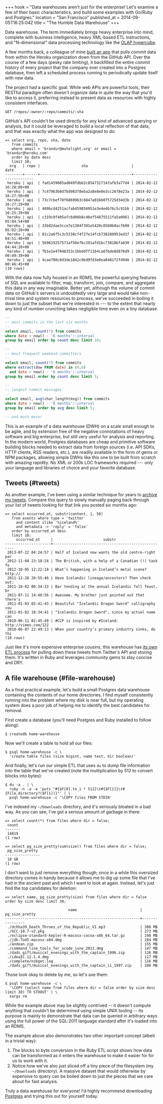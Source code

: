 +++
hook = "Data warehouses aren't just for the enterprise! Let's examine a few of their basic characteristics, and build some examples with Go/Ruby and Postgres."
location = "San Francisco"
published_at = 2014-09-05T16:25:04Z
title = "The Humble Data Warehouse"
+++

Data warehouse. The term immediately brings heavy enterprise into mind, complete with business intelligence, heavy XML-based ETL instructions, and "N-dimensional" data processing technology like the [OLAP hypercube](http://en.wikipedia.org/wiki/OLAP_cube).

A few months back, a colleague of mine [built an app](https://github.com/mfine/prism) that pulls commit data from within the Heroku organization down from the GitHub API. Over the course of a few days (pesky rate limiting), it backfilled the entire commit history of every project that the company ever created into a Postgres database, then left a scheduled process running to periodically update itself with new data.

The project had a specific goal. While web APIs are powerful tools, their RESTful paradigm often doesn't organize data in quite the way that you'd like to access it, preferring instead to present data as resources with highly consistent interfaces.

    GET /repos/:owner/:repo/commits/:sha

GitHub's API couldn't be used directly for any kind of advanced querying or analysis, but it could be leveraged to build a local reflection of that data, and that was exactly what the app was designed to do:

```
=> select org, repo, sha, date
   from commits
   where email = 'brandur@mutelight.org' or email = 'brandur@heroku.com'
   order by date desc
   limit 10;
  org   | repo |                   sha                    |          date
--------+------+------------------------------------------+------------------------
 heroku | api  | fad1459005ad049fdbb2c854731f14fafb3a77d4 | 2014-02-12 16:28:08+00
 heroku | api  | 7c479b3b8d7bd983f8eba2a8e8e0e3cc2678e23a | 2014-02-12 16:27:56+00
 heroku | api  | 73c7cbef78f68699b3c8847a016b075725d34d3b | 2014-02-12 16:27:29+00
 heroku | api  | 409bcd4251acfab459856951e3e4e4b76c5c91bb | 2014-02-12 16:25:39+00
 heroku | api  | c319c0f405afc6d06b8c40af54875511fa5a0961 | 2014-02-12 05:04:54+00
 heroku | api  | 33b82dae3cce7e1304f391e5420c8560b0acf600 | 2014-02-12 05:02:28+00
 heroku | api  | 81c2a6f5c3c5338cf4f27e14fcb738288953ed1f | 2014-02-12 04:51:48+00
 heroku | api  | 569619257571af50e7bc291afd1bc73818bfa030 | 2014-02-12 04:44:28+00
 heroku | api  | fb1e1e47048353c1bbddff1164ca87bde8d876d9 | 2014-02-12 00:49:39+00
 heroku | api  | 4cae708c0d3de1842c9bd9fd3e0ea8481f2fd946 | 2014-02-12 00:46:45+00
(10 rows)
```

With the data now fully housed in an RDMS, the powerful querying features of SQL are available to filter, map, transform, join, compare, and aggregate this data in any way imaginable. Better yet, although the volume of commit data on GitHub's servers is undoubtedly very large and would take non-trival time and system resources to process, we've succeeded in boiling it down to just the subset that we're interested in --- to the extent that nearly any kind of number crunching takes negligible time even on a tiny database.

``` sql
--
-- most commits in the last six months
--
select email, count(*) from commits
where date > now() - '6 months'::interval
group by email order by count desc limit 10;

--
-- most frequent weekend committers
--
select email, count(*) from commits
where extract(dow FROM date) in (0,6)
  and date > now() - '6 months'::interval
group by email order by count desc limit 5;

--
-- longest commit messages
--
select email, avg(char_length(msg)) from commits
where date > now() - '6 months'::interval
group by email order by avg desc limit 5;

-- and much more!
```

This is an example of a data warehouse (DWH) on a scale small enough to be agile, and by extension free of the negative connotations of heavy software and big enterprise, but still very useful for analysis and reporting. In the modern world, Postgres databases are cheap and primitive software building blocks needed to extract data from foreign sources (i.e. API SDKs, HTTP clients, RSS readers, etc.), are readily available in the form of gems or NPM packages, allowing simple DWHs like this one to be built from scratch with amazing rapidity. No XML or 200k LOC frameworks required --- only your language and libraries of choice and your favorite database.

## Tweets (#tweets)

As another example, I've been using a similar technique for years to [archive my tweets](https://github.com/brandur/blackswan). Compare this query to slowly manually paging back through your list of tweets looking for that link you posted six months ago:

```
=> select occurred_at, substr(content, 1, 50)
   from events where type = 'twitter'
     and content ilike '%iceland%'
     and metadata -> 'reply' = 'false'
   order by occurred_at desc
   limit 10;
     occurred_at     |                       substr
---------------------+----------------------------------------------------
 2013-07-22 04:24:57 | Half of Iceland now wants the old centre-right par
 2012-11-04 23:18:24 | The British, with a help of a Canadian (!) task fo
 2012-10-05 12:22:18 | What’s happening in Iceland’s metal scene? http://
 2011-12-28 20:55:46 | Have Icelandic lineage/ancestors? Then check out:
 2011-10-02 00:34:33 | Bar tending at the annual Icelandic fall feast. Dr
 2011-07-11 14:48:56 | Awesome. My brother just pointed out that there's
 2011-01-03 02:41:43 | Beautiful "Icelandic Dragon Sword" calligraphy cou
 2011-01-02 18:34:41 | "Icelandic Dragon Sword", since my actual name can
 2010-06-11 02:45:49 | #CCP is inspired by #Iceland: http://vimeo.com/122
 2010-06-07 22:49:13 | When your country's primary industry sinks, do thi
(10 rows)
```

Just like it's more expensive enterprise cousins, this warehouse has [its own ETL process](https://github.com/brandur/blackswan/blob/master/lib/black_swan/spiders/twitter.rb) for pulling down these tweets from Twitter's API and storing them. It's written in Ruby and leverages community gems to stay concise and DRY.

## A file warehouse (#file-warehouse)

As a final practical example, let's build a small Postgres data warehouse containing the contents of our home directories. I find myself consistently running into the problem where my disk is near full, but my operating system does a poor job of helping me to identify the best candidates for removal.

First create a database (you'll need Postgres and Ruby installed to follow along):

```
$ createdb home-warehouse
```

Now we'll create a table to hold all our files:

```
$ psql home-warehouse -c \
  'create table files (size bigint, name text, dir boolean)'
```

And finally, let's run our simple ETL that uses `du` to dump file information into the table that we've created (note the multiplication by 512 to convert blocks into bytes):

```
$ du -a . | \
  ruby -n -a -e 'puts "#{$F[0].to_i * 512}\t#{$F[1]}\t#{File.directory?($F[1])}"' | \
  psql home-warehouse -c '\COPY files FROM STDIN'
```

I've indexed my `~/Downloads` directory, and it's seriously bloated in a bad way. As you can see, I've got a serious amount of garbage in there:

```
=> select count(*) from files where dir = false;
 count
-------
 14819
(1 row)

=> select pg_size_pretty(sum(size)) from files where dir = false;
 pg_size_pretty
----------------
 18 GB
(1 row)
```

I don't want to just remove everything though; once in a while this oversized directory comes in handy because it allows me to dig up some file that I've had in the ancient past and which I want to look at again. Instead, let's just find the top candidates for deletion:

```
=> select name, pg_size_pretty(size) from files where dir = false order by size desc limit 30;

                             name                             | pg_size_pretty
--------------------------------------------------------------+----------------
 ./dchha39_Death_Throes_of_the_Republic_VI.mp3                | 300 MB
 ./GCC-10.7-v2.pkg                                            | 273 MB
 ./eclipse-standard-kepler-R-macosx-cocoa-x86_64.tar.gz       | 198 MB
 ./jdk-7u45-macosx-x64.dmg                                    | 184 MB
 ./andean.zip                                                 | 155 MB
 ./command_line_tools_for_xcode_june_2012.dmg                 | 147 MB
 ./dads_gift/musical_evenings_with_the_captain_1996.zip       | 126 MB
 ./ideaIC-12.1.4.dmg                                          | 117 MB
 ./complete/nzbget.log                                        | 116 MB
 ./dads_gift/musical_evenings_with_the_captain_ii_1997.zip    | 108 MB
```

Those look okay to delete by me, so let's axe them:

```
$ psql home-warehouse -c \
  '\COPY (select name from files where dir = false order by size desc limit 30) TO STDOUT' | \
  xargs rm
```

While the example above may be slightly contrived -- it doesn't compute anything that couldn't be determined using simple UNIX tooling -- its purpose is mainly to demonstrate that data can be queried in arbitrary ways using the full power of the SQL:2011 language standard after it's loaded into an RDMS.

The example above also demonstrates two other important concept (albeit in a trivial way):

1. The blocks to byte conversion in the Ruby ETL script shows how data can be transformed as it enters the warehouse to make it easier for for us to work with it.
2. Notice how we've also just sliced off a tiny piece of the filesystem (my `~/Downloads` directory). A massive dataset that would otherwise by expensive to query can be boiled down to just the pieces that we care about for fast analysis.

Truly a data warehouse for everyone! I'd highly recommend downloading [Postgres](http://www.postgresql.org/download/) and trying this out for yourself today.
